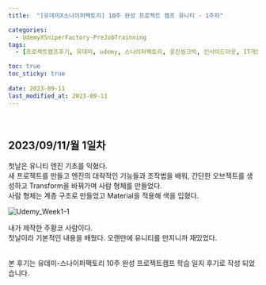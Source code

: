 ```yaml
---
title:  "[유데미X스나이퍼팩토리] 10주 완성 프로젝트 캠프 유니티 - 1주차"

categories:
  - UdemyXSniperFactory-PreJobTrainning
tags:
  - [프로젝트캠프후기, 유데미, udemy, 스나이퍼팩토리, 웅진씽크빅, 인사이드아웃, IT개발캠프, 개발자부트캠프, unity, 유니티, 게임개발, 메타버스 ]

toc: true
toc_sticky: true
 
date: 2023-09-11
last_modified_at: 2023-09-11
---
```

<br>

## 2023/09/11/월 1일차

첫날은 유니티 엔진 기초를 익혔다.<br>
새 프로젝트를 만들고 엔진의 대략적인 기능들과 조작법을 배워, 간단한 오브젝트를 생성하고 Transform을 바꿔가며 사람 형체를 만들었다.<br>
사람 형체는 계층 구조로 만들었고 Material을 적용해 색을 입혔다.

![Udemy_Week1-1](https://github.com/JeongSooHyeon/Algorithm/assets/82567002/07513b71-7aa7-4e03-a633-e872e21df553)

내가 제작한 주황코 사람이다.<br>
첫날이라 기본적인 내용을 배웠다. 오랜만에 유니티를 만지니까 재밌었다. 





<br>
본 후기는 유데미-스나이퍼팩토리 10주 완성 프로젝트캠프 학습 일지 후기로 작성 되었습니다.